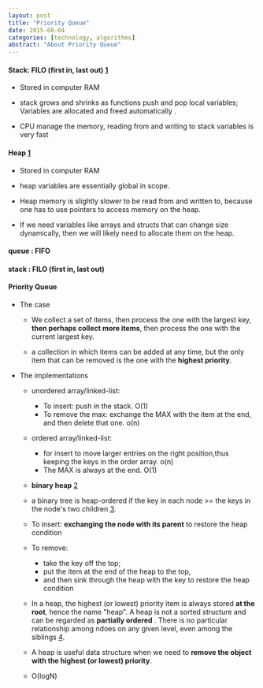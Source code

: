 ```yaml
---
layout: post
title: "Priority Queue"
date: 2015-08-04
categories: [technology, algorithms]
abstract: "About Priority Queue"
---
```

#### Stack: FILO (first in, last out) [1]
   * Stored in computer RAM
   * stack grows and shrinks as functions push and pop local variables;
   Variables are allocated and freed automatically .
   
   * CPU manage the memory, reading from and writing to stack variables is very fast

#### Heap [1]
   * Stored in computer RAM
   * heap variables are essentially global in scope.
   * Heap memory is slightly slower to be read from and written to, 
   because one has to use pointers to access memory on the heap.
   
   * If we need variables like arrays and structs that can change size dynamically,
   then we will likely need to allocate them on the heap.
   
#### queue : FIFO

#### stack : FILO (first in, last out) 

#### Priority Queue
   * The case
     - We collect a set of items, then process the one with the largest key, **then perhaps collect more items**,
     then process the one with the current largest key.
     
     - a collection in which items can be added at any time, but the only item that can be removed is the one
   with the **highest priority**.
   
   * The implementations
     - unordered array/linked-list: 
	   + To insert: push in the stack. O(1)
	   + To remove the max: exchange the MAX with the item at the end, and then delete that one. o(n)
	   
	 - ordered array/linked-list:
	   + for insert to move larger entries on the right position,thus keeping the keys in the order array. o(n)
	   + The MAX is always at the end. O(1)
	   
	 -  **binary heap** [2]
	   + a binary tree is heap-ordered if the key in each node >= the keys in the node's two children [3].
       + To insert: **exchanging the node with its parent** to restore the heap condition
       + To remove:
            - take the key off the top;
            - put the item at the end of the heap to the top,
            - and then sink through the heap with the key to restore the heap condition
       
       + In a heap, the highest (or lowest) priority item is always stored **at the root**, hence the name "heap".
       A heap is not a sorted structure and can be regarded as **partially ordered** . There is no particular
       relationship among ndoes on any given level, even among the siblings [4].


       + A heap is useful data structure when we need to **remove the object with the highest (or lowest) priority**.
       
       + O(logN)
       
[1]: http://gribblelab.org/CBootcamp/7_Memory_Stack_vs_Heap.html "stack and heap"
[2]: http://cs.lmu.edu/~ray/notes/pqueues/ "priority queue"
[3]: http://algs4.cs.princeton.edu/24pq/ "Priority Queues"
[4]: http://www.cs.cmu.edu/~adamchik/15-121/lectures/Binary%20Heaps/heaps.html "priority queues"
